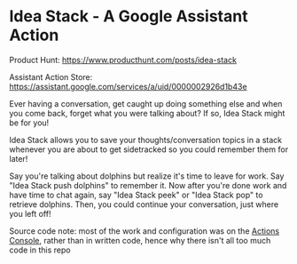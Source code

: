 # Idea Stack - A Google Assistant Action

Product Hunt: https://www.producthunt.com/posts/idea-stack

Assistant Action Store: https://assistant.google.com/services/a/uid/0000002926d1b43e

Ever having a conversation, get caught up doing something else and when you come back, forget what you were talking about? If so, Idea Stack might be for you!

Idea Stack allows you to save your thoughts/conversation topics in a stack whenever you are about to get sidetracked so you could remember them for later!

Say you're talking about dolphins but realize it's time to leave for work. Say "Idea Stack push dolphins" to remember it. Now after you're done work and have time to chat again, say "Idea Stack peek" or "Idea Stack pop" to retrieve dolphins. Then, you could continue your conversation, just where you left off!

Source code note: most of the work and configuration was on the [Actions Console](https://console.actions.google.com/), rather than in written code, hence why there isn't all too much code in this repo
